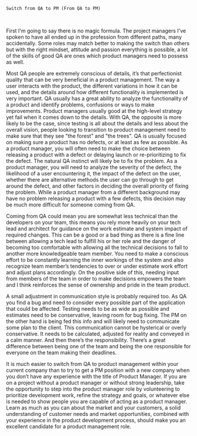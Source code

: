     Switch from QA to PM (From QA to PM)

 

First I'm going to say there is no magic formula. The project managers I've
spoken to have all ended up in the profession from different paths, many
accidentally. Some roles may match better to making the switch than others but
with the right mindset, attitude and passion everything is possible, a lot of
the skills of good QA are ones which product managers need to possess as well.

Most QA people are extremely conscious of details, it’s that perfectionist
quality that can be very beneficial in a product management. The way a user
interacts with the product, the different variations in how it can be used, and
the details around how different functionality is implemented is very important.
QA usually has a great ability to analyze the functionality of a product and
identify problems, confusions or ways to make improvements. Product managers
usually good at the high-level strategy yet fail when it comes down to the
details. With QA, the opposite is more likely to be the case, since testing is
all about the details and less about the overall vision, people looking to
transition to product management need to make sure that they see "the forest"
and "the trees". QA is usually focused on making sure a product has no defects,
or at least as few as possible. As a product manager, you will often need to
make the choice between releasing a product with a defect or delaying launch or
re-prioritizing to fix the defect. The natural QA instinct will likely be to fix
the problem. As a product manager, you will need to analyze the severity of the
defect, the likelihood of a user encountering it, the impact of the defect on
the user, whether there are alternative methods the user can go through to get
around the defect, and other factors in deciding the overall priority of fixing
the problem. While a product manager from a different background may have no
problem releasing a product with a few defects, this decision may be much more
difficult for someone coming from QA.

Coming from QA could mean you are somewhat less technical than the developers on
your team, this means you rely more heavily on your tech lead and architect for
guidance on the work estimate and system impact of required changes. This can be
a good or a bad thing as there is a fine line between allowing a tech lead to
fulfill his or her role and the danger of becoming too comfortable with allowing
all the technical decisions to fall to another more knowledgeable team member.
You need to make a conscious effort to be constantly learning the inner workings
of the system and also recognize team member’s tendencies to over or under
estimate work effort and adjust plans accordingly. On the positive side of this,
needing input from members of the team in order to make decisions empowers the
team and I think reinforces the sense of ownership and pride in the team
product.

A small adjustment in communication style is probably required too. As QA you
find a bug and need to consider every possible part of the application that
could be affected. Testing needs to be as wide as possible and estimates need to
be conservative, leaving room for bug fixing. The PM on the other hand is being
fed this info and will likely need to communicate some plan to the client. This
communication cannot be hysterical or overly conservative. It needs to be
calculated, adjusted for reality and conveyed in a calm manner. And then there’s
the responsibility. There’s a great difference between being one of the team and
being the one responsible for everyone on the team making their deadlines.

It is much easier to switch from QA to product management within your current
company than to try to get a PM position with a new company when you don’t have
any experience with the title of Product Manager. If you are on a project
without a product manager or without strong leadership, take the opportunity to
step into the product manager role by volunteering to prioritize development
work, refine the strategy and goals, or whatever else is needed to show people
you are capable of acting as a product manager. Learn as much as you can about
the market and your customers, a solid understanding of customer needs and
market opportunities, combined with your experience in the product development
process, should make you an excellent candidate for a product management role.
